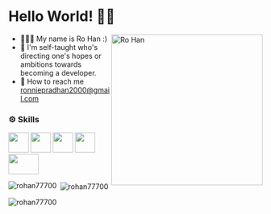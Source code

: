 # Hello World! 👋🏻 
<img align="right" width="300" height="300" src="https://i.pinimg.com/564x/80/f3/dc/80f3dc6bc21f64defce04be37ec56b6c.jpg" alt="Ro Han" />

- 🧑🏻‍💻 My name is Ro Han :)
- 🌱 I'm self-taught who's directing one's hopes or ambitions towards becoming a developer.
- 📧 How to reach me ronniepradhan2000@gmail.com

### ⚙️ Skills
<a href="https://www.python.org/"><img src="https://user-images.githubusercontent.com/105499295/183478667-6473644d-0082-4674-bd03-8b669201f7cf.jpg" width=40px height=40px></a>   <a href="https://developer.mozilla.org/en-US/docs/Web/HTML"><img src="https://user-images.githubusercontent.com/105499295/183479459-59638df9-64b9-478b-9596-8a8d90b0d166.png" width=40px height=40px></a>   <a href="https://developer.mozilla.org/en-US/docs/Web/CSS"><img src="https://user-images.githubusercontent.com/105499295/183479865-2a8a5087-460c-4bef-ac98-c568ed9d0a57.png" width=40px height=40px></a>   <a href="https://developer.mozilla.org/en-US/docs/Web/JavaScript"><img src="https://user-images.githubusercontent.com/105499295/183480250-9fa20bca-5d89-4390-a309-e7fd30e063f7.png" width=40px height=40px></a>   <a href="https://www.php.net/docs.php"><img src="https://user-images.githubusercontent.com/105499295/183481291-3aece34e-aeb2-4409-a9bd-912423361c20.png" width=60px height=40px></a>

<p><img align="left" src="https://github-readme-stats.vercel.app/api/top-langs?username=rohan77700&show_icons=true&locale=en&layout=compact" alt="rohan77700" /></p>
<p>&nbsp;<img align="center" src="https://github-readme-stats.vercel.app/api?username=rohan77700&show_icons=true&locale=en" alt="rohan77700" /></p> 
<p><img align="center" src="https://github-readme-streak-stats.herokuapp.com/?user=rohan77700&" alt="rohan77700" /></p>
